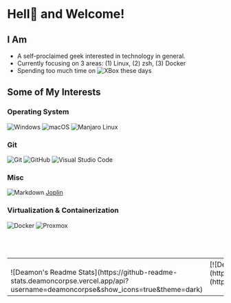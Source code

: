# Hell👹 and Welcome!

## I Am

- A self-proclaimed geek interested in technology in general.
- Currently focusing on 3 areas: (1) Linux, (2) zsh, (3) Docker
- Spending too much time on ![XBox](https://img.shields.io/badge/XBox%201s-000000?style=flat&logo=xbox&labelColor=107C10) these days
  <br>

## Some of My Interests

### Operating System

![Windows](https://img.shields.io/badge/MS%20Windows-686868?style=flat&logo=windows&labelColor=0078D6)
![macOS](https://img.shields.io/badge/macOS,%20iOS,%20ipadOS-686868?style=flat&logo=apple&labelColor=000000)
![Manjaro Linux](https://img.shields.io/badge/-Manjaro%20Linux-686868?style=flat&logo=manjaro&labelColor=000000)
<br>

### Git

![Git](https://img.shields.io/badge/-Git-686868?style=flat&logo=git&labelColor=000000)
![GitHub](https://img.shields.io/badge/-GitHub-686868?style=flat&logo=github&labelColor=181717)
![Visual Studio Code](https://img.shields.io/badge/-Visual%20Studio%20Code-686868?style=flat&logo=visual-studio-code&&logoColor=007ACC&labelColor=000000)
<br>

### Misc

![Markdown](https://img.shields.io/badge/-Markdown-686868?style=flat&logo=markdown&labelColor=000000) [Joplin](https://joplinapp.org/)
<br>

### Virtualization & Containerization

![Docker](https://img.shields.io/badge/Docker,%20Docker--Hub-686868?style=flat&logo=docker&labelColor=000000)
![Proxmox](https://img.shields.io/badge/Proxmox-686868?style=flat&logo=proxmox&labelColor=ffffff)
<br>
<br>
<br>
<br>

<table width="100%"> 
  <tr>
  <td width="50%">
  <br>
![Deamon's Readme Stats](https://github-readme-stats.deamoncorpse.vercel.app/api?username=deamoncorpse&show_icons=true&theme=dark)
</td>
  <td width="50%">
[![Deamon's Spotify Now Playing](https://novatorem.deamoncorpse.vercel.app//api/spotify)](https://open.spotify.com/user/user)
</p>
  </td>
  </table>
